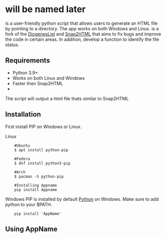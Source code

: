 # <AppName> will be named later
<AppName> is a user-friendly python script that allows users to generate an HTML file by pointing to a directory. The app works on both Windows and Linux. <AppName> is a fork of the [DiogenesList](https://github.com/ZapperDJ/DiogenesList) and [Snap2HTML](https://www.rlvision.com/snap2html/) that aims to fix bugs and improve the code in certain areas. In addition, <AppName> develop a function to identify the file status.


## Requirements

- Python 3.9+
- Works on both Linux and Windows
- Faster then Snap2HTML
- 

The script will output a html file thats similar to Snap2HTML


## Installation
First install PIP on Windows or Linux. 


Linux
```
    #Ubuntu
    $ apt install python-pip
    
    #Fedora
    $ dnf install python3-pip
    
    #Arch
    $ pacman -S python-pip
    
    #Installing Appname
    pip install Appname
```

Windows
PIP is installed by default [Python](https://www.python.org/downloads/windows/) on Windows. Make sure to add python to your $PATH.
```
    pip install 'AppName'
```

## Using AppName








